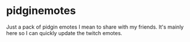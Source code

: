 pidginemotes
============
Just a pack of pidgin emotes I mean to share with my friends. It's 
mainly here so I can quickly update the twitch emotes.

